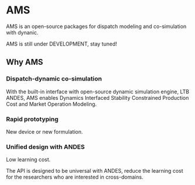 # AMS

AMS is an open-source packages for dispatch modeling and co-simulation with dynanic.

AMS is still under DEVELOPMENT, stay tuned!

## Why AMS

### Dispatch-dynamic co-simulation

With the built-in interface with open-source dynamic simulation engine, LTB ANDES, AMS enables Dynamics Interfaced Stability Constrained Production Cost and Market Operation Modeling.

### Rapid prototyping

New device or new formulation.

### Unified design with ANDES

Low learning cost.

The API is designed to be universal with ANDES, reduce the learning cost for the researchers who are interested in cross-domains.

